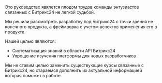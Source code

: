 <p class="HeroText">
    Это руководство явялется плодом трудов команды энтузиастов связанных с Битрикс24 не легкой судьбой. 
</p>

Мы решили рассмотреть разработку под Битрикс24 с точки зрения не конечного продукта, а фреймворка с учетом аспектов применения его в продукте. 

Нашей целью являются:

* Систематизация знаний в области API Битрикс24
* Упрощение изучения платформы для новых разработчиков 

Мы не ставим целью заменить существующие курсы связанные с Битрикс24, но стараемся дополнить их актуальной информацией которая поможет в работе.